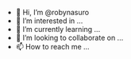 - 👋 Hi, I’m @robynasuro
- 👀 I’m interested in ...
- 🌱 I’m currently learning ...
- 💞️ I’m looking to collaborate on ...
- 📫 How to reach me ...

<!---
robynasuro/robynasuro is a ✨ special ✨ repository because its `README.md` (this file) appears on your GitHub profile.
You can click the Preview link to take a look at your changes.
--->
